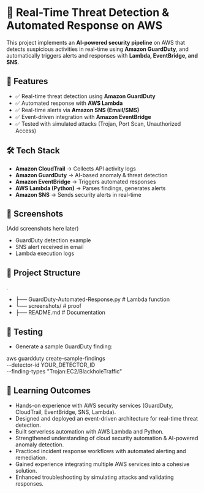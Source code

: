 # 🚨 Real-Time Threat Detection & Automated Response on AWS

This project implements an **AI-powered security pipeline** on AWS that detects suspicious activities in real-time using **Amazon GuardDuty**, and automatically triggers alerts and responses with **Lambda, EventBridge, and SNS**.


## 🚀 Features
- ✅ Real-time threat detection using **Amazon GuardDuty**
- ✅ Automated response with **AWS Lambda**
- ✅ Real-time alerts via **Amazon SNS (Email/SMS)**
- ✅ Event-driven integration with **Amazon EventBridge**
- ✅ Tested with simulated attacks (Trojan, Port Scan, Unauthorized Access)

## 🛠 Tech Stack
- **Amazon CloudTrail** → Collects API activity logs  
- **Amazon GuardDuty** → AI-based anomaly & threat detection  
- **Amazon EventBridge** → Triggers automated responses  
- **AWS Lambda (Python)** → Parses findings, generates alerts  
- **Amazon SNS** → Sends security alerts in real-time  

## 📸 Screenshots
(Add screenshots here later)  
- GuardDuty detection example  
- SNS alert received in email  
- Lambda execution logs  

## 📂 Project Structure
.
- ├── GuardDuty-Automated-Response.py # Lambda function
- └── screenshots/ # proof 
- ├── README.md # Documentation

## 🧪 Testing
- Generate a sample GuardDuty finding:

aws guardduty create-sample-findings \
--detector-id YOUR_DETECTOR_ID \
--finding-types "Trojan:EC2/BlackholeTraffic"

## 🎯 Learning Outcomes
- Hands-on experience with AWS security services (GuardDuty, CloudTrail, EventBridge, SNS, Lambda).
- Designed and deployed an event-driven architecture for real-time threat detection.
- Built serverless automation with AWS Lambda and Python.
- Strengthened understanding of cloud security automation & AI-powered anomaly detection.
- Practiced incident response workflows with automated alerting and remediation.
- Gained experience integrating multiple AWS services into a cohesive solution.
- Enhanced troubleshooting by simulating attacks and validating responses.



